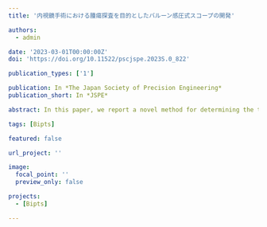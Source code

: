 ```yaml
---
title: '内視鏡手術における腫瘍探査を目的としたバルーン感圧式スコープの開発'

authors:
  - admin

date: '2023-03-01T00:00:00Z'
doi: 'https://doi.org/10.11522/pscjspe.2023S.0_822'

publication_types: ['1']

publication: In *The Japan Society of Precision Engineering*
publication_short: In *JSPE*

abstract: In this paper, we report a novel method for determining the tumor region of small pulmonary nodules. The proposed tumor detection scope captures pressure differentials, akin to a physician's fingertip sensitivity, based on the tissue hardness difference between tumors and healthy tissue to identify lesions. It possesses four chambers with pressure sensors and measures pressure distribution on the surface from internal chamber pressures. This study examines the detection characteristics arising from differences in chamber shapes and materials and further evaluates the scope's performance using phantom tissues.

tags: [Bipts]

featured: false

url_project: ''

image:
  focal_point: ''
  preview_only: false

projects:
  - [Bipts]

---
```


